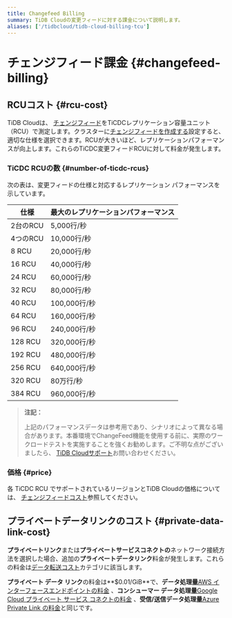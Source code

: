 ```yaml
---
title: Changefeed Billing
summary: TiDB Cloudの変更フィードに対する課金について説明します。
aliases: ['/tidbcloud/tidb-cloud-billing-tcu']
---
```


# チェンジフィード課金 {#changefeed-billing}

## RCUコスト {#rcu-cost}

TiDB Cloudは、 [チェンジフィード](/tidb-cloud/changefeed-overview.md)をTiCDCレプリケーション容量ユニット（RCU）で測定します。クラスターに[チェンジフィードを作成する](/tidb-cloud/changefeed-overview.md#create-a-changefeed)設定すると、適切な仕様を選択できます。RCUが大きいほど、レプリケーションパフォーマンスが向上します。これらのTiCDC変更フィードRCUに対して料金が発生します。

### TiCDC RCUの数 {#number-of-ticdc-rcus}

次の表は、変更フィードの仕様と対応するレプリケーション パフォーマンスを示しています。

| 仕様      | 最大のレプリケーションパフォーマンス |
| ------- | ------------------ |
| 2台のRCU  | 5,000行/秒           |
| 4つのRCU  | 10,000行/秒          |
| 8 RCU   | 20,000行/秒          |
| 16 RCU  | 40,000行/秒          |
| 24 RCU  | 60,000行/秒          |
| 32 RCU  | 80,000行/秒          |
| 40 RCU  | 100,000行/秒         |
| 64 RCU  | 160,000行/秒         |
| 96 RCU  | 240,000行/秒         |
| 128 RCU | 320,000行/秒         |
| 192 RCU | 480,000行/秒         |
| 256 RCU | 640,000行/秒         |
| 320 RCU | 80万行/秒             |
| 384 RCU | 960,000行/秒         |

> **注記：**
>
> 上記のパフォーマンスデータは参考用であり、シナリオによって異なる場合があります。本番環境でChangeFeed機能を使用する前に、実際のワークロードテストを実施することを強くお勧めします。ご不明な点がございましたら、 [TiDB Cloudサポート](/tidb-cloud/tidb-cloud-support.md)お問い合わせください。

### 価格 {#price}

各 TiCDC RCU でサポートされているリージョンとTiDB Cloudの価格については、 [チェンジフィードコスト](https://www.pingcap.com/tidb-dedicated-pricing-details/#changefeed-cost)参照してください。

## プライベートデータリンクのコスト {#private-data-link-cost}

**プライベートリンク**または**プライベートサービスコネクトの**ネットワーク接続方法を選択した場合、追加の**プライベートデータリンク**料金が発生します。これらの料金は[データ転送コスト](https://www.pingcap.com/tidb-dedicated-pricing-details/#data-transfer-cost)カテゴリに該当します。

**プライベート データ リンク**の料金は**$0.01/GiB**で、**データ処理量**[AWS インターフェースエンドポイントの料金](https://aws.amazon.com/privatelink/pricing/#Interface_Endpoint_pricing) 、**コンシューマー データ処理量**[Google Cloud プライベート サービス コネクトの料金](https://cloud.google.com/vpc/pricing#psc-forwarding-rules) 、**受信/送信データ処理量**[Azure Private Link の料金](https://azure.microsoft.com/en-us/pricing/details/private-link/)と同じです。
